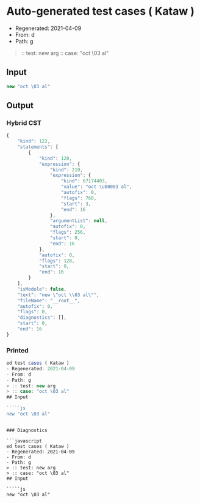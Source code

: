 # Auto-generated test cases ( Kataw )
- Regenerated: 2021-04-09
- From: d
- Path: g
> :: test: new arg
> :: case: "oct \03 al"
## Input

`````js
new "oct \03 al"
`````

## Output

### Hybrid CST

```javascript
{
    "kind": 122,
    "statements": [
        {
            "kind": 120,
            "expression": {
                "kind": 210,
                "expression": {
                    "kind": 67174403,
                    "value": "oct \u00003 al",
                    "autofix": 0,
                    "flags": 768,
                    "start": 3,
                    "end": 16
                },
                "argumentList": null,
                "autofix": 0,
                "flags": 256,
                "start": 0,
                "end": 16
            },
            "autofix": 0,
            "flags": 128,
            "start": 0,
            "end": 16
        }
    ],
    "isModule": false,
    "text": "new \"oct \\03 al\"",
    "fileName": "__root__",
    "autofix": 0,
    "flags": 0,
    "diagnostics": [],
    "start": 0,
    "end": 16
}
```

### Printed

```javascript
ed test cases ( Kataw )
- Regenerated: 2021-04-09
- From: d
- Path: g
> :: test: new arg
> :: case: "oct \03 al"
## Input

`````js
new "oct \03 al"
`````
```

### Diagnostics

```javascript
ed test cases ( Kataw )
- Regenerated: 2021-04-09
- From: d
- Path: g
> :: test: new arg
> :: case: "oct \03 al"
## Input

`````js
new "oct \03 al"
`````
```


